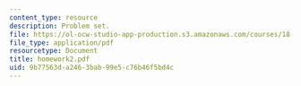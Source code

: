 ```yaml
---
content_type: resource
description: Problem set.
file: https://ol-ocw-studio-app-production.s3.amazonaws.com/courses/18-435j-quantum-computation-fall-2003/9b77563da2463bab99e5c76b46f5bd4c_homework2.pdf
file_type: application/pdf
resourcetype: Document
title: homework2.pdf
uid: 9b77563d-a246-3bab-99e5-c76b46f5bd4c
---
```


